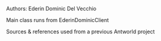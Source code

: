 Authors:
Ederin 
Dominic Del Vecchio

Main class runs from EderinDominicClient

Sources & references used from a previous Antworld project
  
